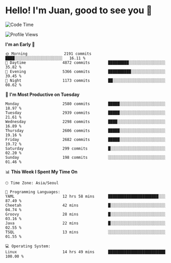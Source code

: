 # Hello! I'm Juan, good to see you 👋

<!--
**Y-k-Y/Y-k-Y** is a ✨ _special_ ✨ repository because its `README.md` (this file) appears on your GitHub profile.

Here are some ideas to get you started:

- 🔭 I’m currently working on ...
- 🌱 I’m currently learning ...
- 👯 I’m looking to collaborate on ...
- 🤔 I’m looking for help with ...
- 💬 Ask me about ...
- 📫 How to reach me: ...
- 😄 Pronouns: ...
- ⚡ Fun fact: ...
-->
<!--
![Profile views](https://gpvc.arturio.dev/Y-k-Y)

[![Omid Nikrah StackOverflow](https://github-readme-stackoverflow.vercel.app/?userID=9517076)](https://stackoverflow.com/users/9517076/i-have-10-fingers)
-->

<!--START_SECTION:waka-->
![Code Time](http://img.shields.io/badge/Code%20Time-1%2C742%20hrs%2043%20mins-blue)

![Profile Views](http://img.shields.io/badge/Profile%20Views-0-blue)

**I'm an Early 🐤** 

```text
🌞 Morning                2191 commits        ████░░░░░░░░░░░░░░░░░░░░░   16.11 % 
🌆 Daytime                4872 commits        █████████░░░░░░░░░░░░░░░░   35.82 % 
🌃 Evening                5366 commits        ██████████░░░░░░░░░░░░░░░   39.45 % 
🌙 Night                  1173 commits        ██░░░░░░░░░░░░░░░░░░░░░░░   08.62 % 
```
📅 **I'm Most Productive on Tuesday** 

```text
Monday                   2580 commits        █████░░░░░░░░░░░░░░░░░░░░   18.97 % 
Tuesday                  2939 commits        █████░░░░░░░░░░░░░░░░░░░░   21.61 % 
Wednesday                2298 commits        ████░░░░░░░░░░░░░░░░░░░░░   16.89 % 
Thursday                 2606 commits        █████░░░░░░░░░░░░░░░░░░░░   19.16 % 
Friday                   2682 commits        █████░░░░░░░░░░░░░░░░░░░░   19.72 % 
Saturday                 299 commits         █░░░░░░░░░░░░░░░░░░░░░░░░   02.20 % 
Sunday                   198 commits         ░░░░░░░░░░░░░░░░░░░░░░░░░   01.46 % 
```


📊 **This Week I Spent My Time On** 

```text
🕑︎ Time Zone: Asia/Seoul

💬 Programming Languages: 
YAML                     12 hrs 58 mins      ██████████████████████░░░   87.49 % 
Cheetah                  42 mins             █░░░░░░░░░░░░░░░░░░░░░░░░   04.74 % 
Groovy                   28 mins             █░░░░░░░░░░░░░░░░░░░░░░░░   03.16 % 
Java                     22 mins             █░░░░░░░░░░░░░░░░░░░░░░░░   02.55 % 
TSQL                     13 mins             ░░░░░░░░░░░░░░░░░░░░░░░░░   01.55 % 

💻 Operating System: 
Linux                    14 hrs 49 mins      █████████████████████████   100.00 % 
```


<!--END_SECTION:waka-->
